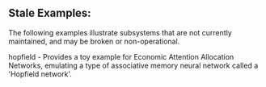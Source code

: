 
Stale Examples:
---------------
The following examples illustrate subsystems that are not currently
maintained, and may be broken or non-operational.

hopfield        - Provides a toy example for Economic Attention
                  Allocation Networks, emulating a type of associative
                  memory neural network called a 'Hopfield network'.
